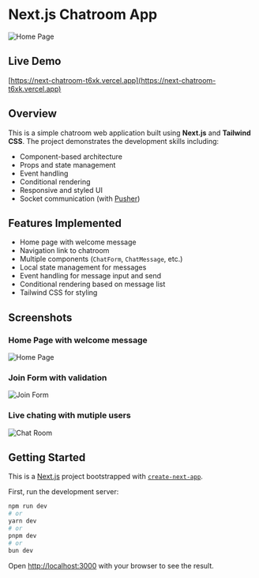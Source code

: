 # Next.js Chatroom App

![Home Page](public/screenshot/welcome.png)

## Live Demo

[https://next-chatroom-t6xk.vercel.app](https://next-chatroom-t6xk.vercel.app)

## Overview

This is a simple chatroom web application built using **Next.js** and **Tailwind CSS**. The project demonstrates the development skills including:

- Component-based architecture
- Props and state management
- Event handling
- Conditional rendering
- Responsive and styled UI
- Socket communication (with [Pusher]('https://pusher.com/'))

## Features Implemented

- Home page with welcome message
- Navigation link to chatroom
- Multiple components (`ChatForm`, `ChatMessage`, etc.)
- Local state management for messages
- Event handling for message input and send
- Conditional rendering based on message list
- Tailwind CSS for styling

## Screenshots

### Home Page with welcome message

![Home Page](public/screenshot/welcome.png)

### Join Form with validation

![Join Form](public/screenshot/validation.png)

### Live chating with mutiple users

![Chat Room](public/screenshot/chatroom2.png)

## Getting Started

This is a [Next.js](https://nextjs.org) project bootstrapped with [`create-next-app`](https://nextjs.org/docs/app/api-reference/cli/create-next-app).

First, run the development server:

```bash
npm run dev
# or
yarn dev
# or
pnpm dev
# or
bun dev
```

Open [http://localhost:3000](http://localhost:3000) with your browser to see the result.
